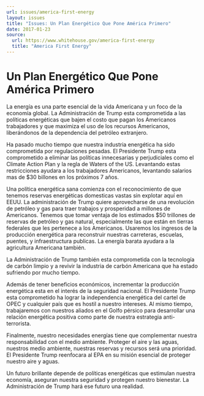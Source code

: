 ```yaml
---
url: issues/america-first-energy
layout: issues
title: "Issues: Un Plan Energético Que Pone América Primero"
date: 2017-01-23
source:
  url: https://www.whitehouse.gov/america-first-energy
  title: "America First Energy"
---
```


# Un Plan Energético Que Pone América Primero 

La energía es una parte esencial de la vida Americana y un foco de la economía global. La Administración de Trump esta comprometida a las políticas energéticas que bajen el costo que pagan los Americanos trabajadores y que maximiza el uso de los recursos Americanos, liberándonos de la dependencia del petróleo extranjero. 

Ha pasado mucho tiempo que nuestra industria energética ha sido comprometida por regulaciones pesadas. El Presidente Trump esta comprometido a eliminar las políticas innecesarias y perjudiciales como el Climate Action Plan y la regla de Waters of the US. Levantando estas restricciones ayudara a los trabajadores Americanos, levantando salarios mas de $30 billones en los próximos 7 años. 

Una política energética sana comienza con el reconocimiento de que tenemos reservas energéticas domesticas vastas sin explotar aquí en EEUU. La administración de Trump quiere aprovecharse de una revolución de petróleo y gas para traer trabajos y prosperidad a millones de Americanos. Tenemos que tomar ventaja de los estimados $50 trillones de  reservas de petróleo y gas natural, especialmente las que están en tierras federales que les pertenece a los Americanos. Usaremos los ingresos de la producción energética para reconstruir nuestras carreteras, escuelas, puentes, y infraestructura publicas. La energía barata ayudara a la agricultura Americana también. 

La Administración de Trump también esta comprometida con la tecnología de  carbón limpio y a revivir la industria de carbón Americana que ha estado sufriendo por mucho tiempo. 

Además de tener beneficios económicos, incrementar la producción energética esta en el interés de la seguridad nacional. El Presidente Trump esta comprometido ha lograr la independencia energética del cartel de OPEC y cualquier país que es hostil a nuestro intereses. Al mismo tiempo, trabajaremos con nuestros aliados en el Golfo pérsico para desarrollar una relación energética positiva como parte de nuestra estrategia anti-terrorista. 

Finalmente, nuestro necesidades energías tiene que complementar nuestra responsabilidad con el medio ambiente. Proteger el aire y las aguas, nuestros medio ambiente, nuestras reservas y recursos será una prioridad. El Presidente Trump reenfocara al EPA en su misión esencial de proteger nuestro aire y aguas. 

Un futuro brillante depende de políticas energéticas que estimulan nuestra economía, aseguran nuestra seguridad y protegen nuestro bienestar. La Administración de Trump hará ese futuro una realidad. 


